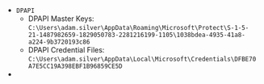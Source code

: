 - `DPAPI`
	- DPAPI Master Keys: `C:\Users\adam.silver\AppData\Roaming\Microsoft\Protect\S-1-5-21-1487982659-1829050783-2281216199-1105\1038bdea-4935-41a8-a224-9b3720193c86`
	- DPAPI Credential Files: `C:\Users\adam.silver\AppData\Local\Microsoft\Credentials\DFBE70A7E5CC19A398EBF1B96859CE5D`
- 